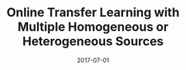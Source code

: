 ---
title: "Online Transfer Learning with Multiple Homogeneous or Heterogeneous Sources"
collection: journals_main
permalink: /publication/Online_Transfer
date: 2017-07-01
venue: "IEEE Trans. Knowl. Data Eng. 29(7)"
city: 
state: ""
thumbnail: "Online_Transfer.png"
teaser : 
authors: "Qingyao Wu, Hanrui Wu, Xiaoming Zhou, Mingkui Tan, Yonghui Xu, Yuguang Yan, and Tianyong Hao"
bibtex: Online_Transfer.txt
uri: Online_Transfer.pdf
arxiv: 
project: 
source:
poster: 
data:
---